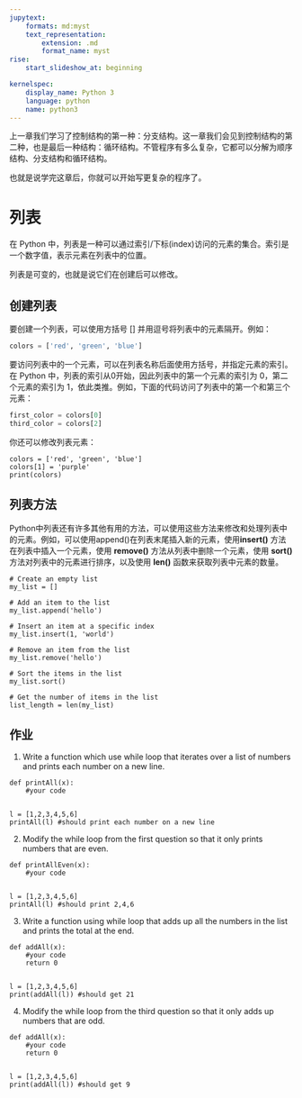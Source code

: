 ```yaml
---
jupytext:
	formats: md:myst
	text_representation:
		extension: .md
		format_name: myst
rise:
	start_slideshow_at: beginning

kernelspec:
	display_name: Python 3
	language: python
	name: python3
---
```


上一章我们学习了控制结构的第一种：分支结构。这一章我们会见到控制结构的第二种，也是最后一种结构：循环结构。不管程序有多么复杂，它都可以分解为顺序结构、分支结构和循环结构。

也就是说学完这章后，你就可以开始写更复杂的程序了。

# 列表 #

在 Python 中，列表是一种可以通过索引/下标(index)访问的元素的集合。索引是一个数字值，表示元素在列表中的位置。

列表是可变的，也就是说它们在创建后可以修改。

## 创建列表 ##

要创建一个列表，可以使用方括号 [] 并用逗号将列表中的元素隔开。例如：

```python
colors = ['red', 'green', 'blue']
```

要访问列表中的一个元素，可以在列表名称后面使用方括号，并指定元素的索引。在 Python 中，列表的索引从0开始，因此列表中的第一个元素的索引为 0，第二个元素的索引为 1，依此类推。例如，下面的代码访问了列表中的第一个和第三个元素：

```python
first_color = colors[0]
third_color = colors[2]
```

你还可以修改列表元素：

```{code-cell} python3
colors = ['red', 'green', 'blue']
colors[1] = 'purple'
print(colors)
```

## 列表方法 ##

Python中列表还有许多其他有用的方法，可以使用这些方法来修改和处理列表中的元素。例如，可以使用append()在列表末尾插入新的元素，使用**insert()** 方法在列表中插入一个元素，使用 **remove()** 方法从列表中删除一个元素，使用 **sort()** 方法对列表中的元素进行排序，以及使用 **len()** 函数来获取列表中元素的数量。

```{code-cell} python3
# Create an empty list
my_list = []

# Add an item to the list
my_list.append('hello')

# Insert an item at a specific index
my_list.insert(1, 'world')

# Remove an item from the list
my_list.remove('hello')

# Sort the items in the list
my_list.sort()

# Get the number of items in the list
list_length = len(my_list)
```

## 作业 ##

1. Write a function which use while loop that iterates over a list of numbers and prints each number on a new line.

```{code-cell} python3
def printAll(x):
	#your code


l = [1,2,3,4,5,6]
printAll(l) #should print each number on a new line
```

2. Modify the while loop from the first question so that it only prints numbers that are even.

```{code-cell} python3
def printAllEven(x):
	#your code


l = [1,2,3,4,5,6]
printAll(l) #should print 2,4,6
```

3. Write a function using while loop that adds up all the numbers in the list and prints the total at the end.

```{code-cell} python3
def addAll(x):
	#your code
	return 0


l = [1,2,3,4,5,6]
print(addAll(l)) #should get 21
```

4. Modify the while loop from the third question so that it only adds up numbers that are odd.

```{code-cell} python3
def addAll(x):
	#your code
	return 0


l = [1,2,3,4,5,6]
print(addAll(l)) #should get 9
```






